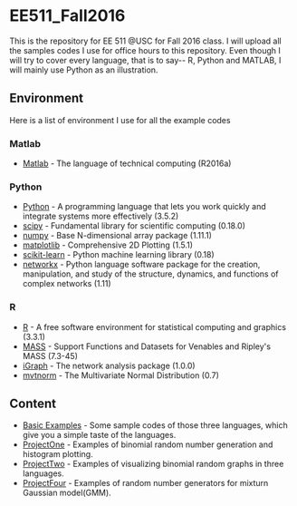 # EE511_Fall2016
This is the repository for EE 511 @USC for Fall 2016 class. I will upload all the samples codes I use for office hours to this repository. Even though I will try to cover every language, that is to say-- R, Python and MATLAB, I will mainly use Python as an illustration.

## Environment
Here is a list of environment I use for all the example codes

### Matlab
* [Matlab] - The language of technical computing (R2016a)

### Python
* [Python] - A programming language that lets you work quickly
and integrate systems more effectively (3.5.2)
* [scipy] - Fundamental library for scientific computing (0.18.0)
* [numpy] - Base N-dimensional array package (1.11.1)
* [matplotlib] - Comprehensive 2D Plotting (1.5.1)
* [scikit-learn] - Python machine learning library (0.18)
* [networkx] - Python language software package for the creation, manipulation, and study of the structure, dynamics, and functions of complex networks (1.11)

### R
* [R] - A free software environment for statistical computing and graphics (3.3.1)
* [MASS] - Support Functions and Datasets for Venables and Ripley's MASS (7.3-45)
* [iGraph] - The network analysis package (1.0.0)
* [mvtnorm] - The Multivariate Normal Distribution (0.7)

## Content
* [Basic Examples] - Some sample codes of those three languages, which give you a simple taste of the languages.
* [ProjectOne] - Examples of binomial random number generation and histogram plotting.
* [ProjectTwo] - Examples of visualizing binomial random graphs in three languages.
* [ProjectFour] - Examples of random number generators for mixturn Gaussian model(GMM).

[Matlab]: <http://www.mathworks.com/>
[Python]: <https://www.python.org/>
[scipy]: <https://www.scipy.org/>
[numpy]: <https://www.scipy.org/>
[matplotlib]: <https://www.scipy.org/>
[R]: <https://www.r-project.org/>
[Basic Examples]: <https://github.com/neversakura/EE511_Fall2016/tree/master/Basic%20Examples>
[ProjectOne]: <https://github.com/neversakura/EE511_Fall2016/tree/master/ProjectOne>
[ProjectTwo]: <https://github.com/neversakura/EE511_Fall2016/tree/master/ProjectTwo>
[ProjectFour]: <https://github.com/neversakura/EE511_Fall2016/tree/master/ProjectFour>
[MASS]: <https://cran.r-project.org/web/packages/MASS/index.html>
[scikit-learn]: <http://scikit-learn.org/stable/>
[networkx]: <https://networkx.github.io/>
[iGraph]: <http://igraph.org/>
[mvtnorm]: <http://math.furman.edu/~dcs/courses/math47/R/library/mvtnorm/html/Mvnorm.html>
